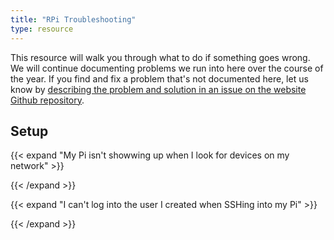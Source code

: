 ```yaml
---
title: "RPi Troubleshooting"
type: resource
---
```


This resource will walk you through what to do if something goes wrong. We will continue
documenting problems we run into here over the course of the year. If you find and fix a
problem that's not documented here, let us know by [describing the problem and solution in
an issue on the website Github repository](https://github.com/cproctor/making-with-code/issues/new).

## Setup

{{< expand "My Pi isn't showwing up when I look for devices on my network" >}}

{{< /expand >}}

{{< expand "I can't log into the user I created when SSHing into my Pi" >}}

{{< /expand >}}
